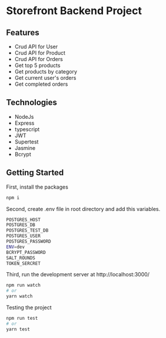 # Storefront Backend Project

## Features

- Crud API for User
- Crud API for Product
- Crud API for Orders
- Get top 5 products
- Get products by category
- Get current user's orders
- Get completed orders

## Technologies

- NodeJs
- Express
- typescript
- JWT
- Supertest
- Jasmine
- Bcrypt

## Getting Started

First, install the packages

```bash
npm i
```

Second, create .env file in root directory and add this variables.

```bash
POSTGRES_HOST
POSTGRES_DB
POSTGRES_TEST_DB
POSTGRES_USER
POSTGRES_PASSWORD
ENV=dev
BCRYPT_PASSWORD
SALT_ROUNDS
TOKEN_SERCRET
```

Third, run the development server at http://localhost:3000/

```bash
npm run watch
# or
yarn watch
```

Testing the project

```bash
npm run test
# or
yarn test
```

